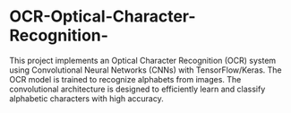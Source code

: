 # OCR-Optical-Character-Recognition-
This project implements an Optical Character Recognition (OCR) system using Convolutional Neural Networks (CNNs) with TensorFlow/Keras. The OCR model is trained to recognize alphabets from images. The convolutional architecture is designed to efficiently learn and classify alphabetic characters with high accuracy.

